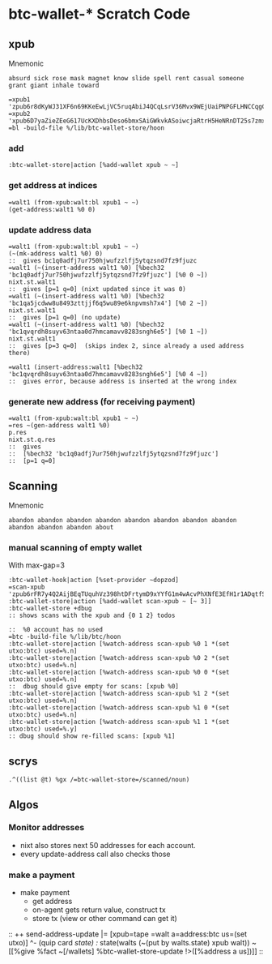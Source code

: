 # btc-wallet-* Scratch Code

## xpub
Mnemonic
```
absurd sick rose mask magnet know slide spell rent casual someone grant giant inhale toward
```

```
=xpub1 'zpub6r8dKyWJ31XF6n69KKeEwLjVC5ruqAbiJ4QCqLsrV36Mvx9WEjUaiPNPGFLHNCCqgCdy6iZC8ZgHsm6a1AUTVBMVbKGemNcWFcwBGSjJKbD'
=xpub2 'xpub6D7yaZieZEeG617UcKXDhbsDeso6bmxSAiGWkvkASoiwcjaRtrH5HeNRnDT25s7zmxYzj6MtFe32dVqcf9YcBKKgn9THHjwn2uSjkvobK4e'
=bl -build-file %/lib/btc-wallet-store/hoon
```

### add
```
:btc-wallet-store|action [%add-wallet xpub ~ ~]
```

### get address at indices
```
=walt1 (from-xpub:walt:bl xpub1 ~ ~)
(get-address:walt1 %0 0)
```

### update address data
```
=walt1 (from-xpub:walt:bl xpub1 ~ ~)
(~(mk-address walt1 %0) 0)
::  gives bc1q0adfj7ur750hjwufzzlfj5ytqzsnd7fz9fjuzc
=walt1 (~(insert-address walt1 %0) [%bech32 'bc1q0adfj7ur750hjwufzzlfj5ytqzsnd7fz9fjuzc'] [%0 0 ~])
nixt.st.walt1
::  gives [p=1 q=0] (nixt updated since it was 0)
=walt1 (~(insert-address walt1 %0) [%bech32 'bc1qa5jcdww8u8493zttjjf6q5wu89e6knpvmsh7x4'] [%0 2 ~])
nixt.st.walt1
::  gives [p=1 q=0] (no update)
=walt1 (~(insert-address walt1 %0) [%bech32 'bc1qvqrdh8suyv63ntaa0d7hmcamavv8283sngh6e5'] [%0 1 ~])
nixt.st.walt1
::  gives [p=3 q=0]  (skips index 2, since already a used address there)

=walt1 (insert-address:walt1 [%bech32 'bc1qvqrdh8suyv63ntaa0d7hmcamavv8283sngh6e5'] [%0 4 ~])
::  gives error, because address is inserted at the wrong index
```

### generate new address (for receiving payment)
```
=walt1 (from-xpub:walt:bl xpub1 ~ ~)
=res ~(gen-address walt1 %0)
p.res
nixt.st.q.res
::  gives 
::  [%bech32 'bc1q0adfj7ur750hjwufzzlfj5ytqzsnd7fz9fjuzc']
::  [p=1 q=0]
```

## Scanning
Mnemonic
```
abandon abandon abandon abandon abandon abandon abandon abandon abandon abandon abandon about
```

### manual scanning of empty wallet
With max-gap=3
```
:btc-wallet-hook|action [%set-provider ~dopzod]
=scan-xpub 'zpub6rFR7y4Q2AijBEqTUquhVz398htDFrtymD9xYYfG1m4wAcvPhXNfE3EfH1r1ADqtfSdVCToUG868RvUUkgDKf31mGDtKsAYz2oz2AGutZYs'
:btc-wallet-store|action [%add-wallet scan-xpub ~ [~ 3]]
:btc-wallet-store +dbug
:: shows scans with the xpub and {0 1 2} todos

::  %0 account has no used
=btc -build-file %/lib/btc/hoon
:btc-wallet-store|action [%watch-address scan-xpub %0 1 *(set utxo:btc) used=%.n]
:btc-wallet-store|action [%watch-address scan-xpub %0 2 *(set utxo:btc) used=%.n]
:btc-wallet-store|action [%watch-address scan-xpub %0 0 *(set utxo:btc) used=%.n]
::  dbug should give empty for scans: [xpub %0]
:btc-wallet-store|action [%watch-address scan-xpub %1 2 *(set utxo:btc) used=%.n]
:btc-wallet-store|action [%watch-address scan-xpub %1 0 *(set utxo:btc) used=%.n]
:btc-wallet-store|action [%watch-address scan-xpub %1 1 *(set utxo:btc) used=%.y]
:: dbug should show re-filled scans: [xpub %1]
```

## scrys
```
.^((list @t) %gx /=btc-wallet-store=/scanned/noun)
```

## Algos

### Monitor addresses
- nixt also stores next 50 addresses for each account.
- every update-address call also checks those

### make a payment
* make payment
  - get address
  - on-agent gets return value, construct tx
  - store tx (view or other command can get it)

::
++  send-address-update
  |=  [xpub=tape =walt a=address:btc us=(set utxo)]
  ^-  (quip card _state)
  :_  state(walts (~(put by walts.state) xpub walt))
  ~[[%give %fact ~[/wallets] %btc-wallet-store-update !>([%address a us])]]
::
